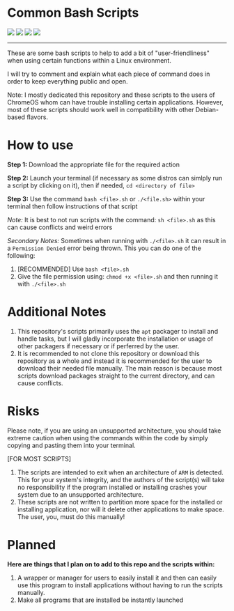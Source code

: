 # Common Bash Scripts 
![](https://img.shields.io/github/repo-size/Yttrium-Terminus/common_scripts?style=flat-square) ![](https://img.shields.io/github/issues-raw/Yttrium-Terminus/common_scripts?style=flat-square) ![](https://img.shields.io/reddit/subreddit-subscribers/chromeos?style=flat-square) ![](https://img.shields.io/github/last-commit/Yttrium-Terminus/common_scripts)
___

These are some bash scripts to help to add a bit of "user-friendliness" when using certain functions within a Linux environment. 

I will try to comment and explain what each piece of command does in order to keep everything public and open.

Note: I mostly dedicated this repository and these scripts to the users of ChromeOS whom can have trouble installing certain applications. However, most of these scripts
should work well in compatibility with other Debian-based flavors.

# How to use

**Step 1:** Download the appropriate file for the required action

**Step 2:** Launch your terminal (if necessary as some distros can simlply run a script by clicking on it), then if needed, `cd <directory of file>` 

**Step 3:** Use the command `bash <file>.sh` or `./<file.sh>` within your terminal then follow instructions of that script

*Note:* It is best to not run scripts with the command: `sh <file>.sh` as this can cause conflicts and weird errors

*Secondary Notes:* Sometimes when running with `./<file>.sh` it can result in a `Permission Denied` error being thrown. This you can do one of the following:

1. [RECOMMENDED] Use `bash <file>.sh`
2. Give the file permission using: `chmod +x <file>.sh` and then running it with `./<file>.sh`

# Additional Notes

1. This repository's scripts primarily uses the `apt` packager to install and handle tasks, but I will gladly incorporate the installation or usage of other packagers if necessary or if perferred by the user.
2. It is recommended to not clone this repository or download this repository as a whole and instead it is recommended for the user to download their needed file manually. The main reason is because most scripts download packages straight to the current directory, and can cause conflicts.

# Risks

Please note, if you are using an unsupported architecture, you should take extreme caution when using the commands within the code by simply copying and pasting them into your terminal.

[FOR MOST SCRIPTS] 
1. The scripts are intended to exit when an architecture of `ARM` is detected. This for your system's integrity, and the authors of the script(s) will take no responsibility if the program installed or installing crashes your system due to an unsupported architecture.
2. These scripts are not written to partition more space for the installed or installing application, nor will it delete other applications to make space. The user, you, must do this manually!

# Planned

**Here are things that I plan on to add to this repo and the scripts within:**

1. A wrapper or manager for users to easily install it and then can easily use this program to install applications without having to run the scripts manually.
2. Make all programs that are installed be instantly launched
